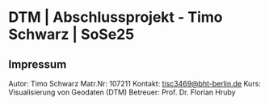 #  DTM | Abschlussprojekt - Timo Schwarz | SoSe25 
## Impressum

Autor: Timo Schwarz
Matr.Nr: 107211
Kontakt: tisc3469@bht-berlin.de
Kurs: Visualisierung von Geodaten (DTM)
Betreuer: Prof. Dr. Florian Hruby
